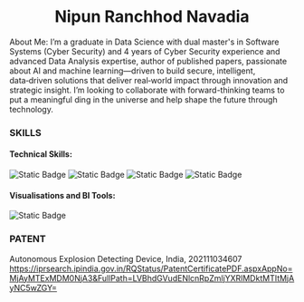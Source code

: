 <h1 align="center">Nipun Ranchhod Navadia</h1>

About Me: I’m a graduate in Data Science with dual master's in Software Systems (Cyber Security) and 4 years of Cyber Security experience and advanced Data Analysis expertise, author of published papers, passionate about AI and machine learning—driven to build secure, intelligent, data‑driven solutions that deliver real‑world impact through innovation and strategic insight. I’m looking to collaborate with forward-thinking teams to put a meaningful ding in the universe and help shape the future through technology.
 
### SKILLS
#### Technical Skills: 
<img alt="Static Badge" src="https://camo.githubusercontent.com/8a881dcf60e426b18b95d5a46f1794bd271c3d3bec83ac59a804ade12466fedc/68747470733a2f2f696d672e736869656c64732e696f2f62616467652f4c616e67756167652d507974686f6e2d3337373641423f7374796c653d666c61742d737175617265266c6f676f3d707974686f6e266c6f676f436f6c6f723d7768697465"> <img alt="Static Badge" src="https://camo.githubusercontent.com/3a0ea6374046ea6527bacace1a0bb4834ecdb540461fffb00a6ee8f39c7034df/68747470733a2f2f696d672e736869656c64732e696f2f62616467652f4c6962726172792d5363696b69742d2d6c6561726e2d4637393331453f7374796c653d666c61742d737175617265266c6f676f3d7363696b69742d6c6561726e266c6f676f436f6c6f723d7768697465">
<img alt="Static Badge" src= https://camo.githubusercontent.com/b3a02c70b03d9bda391aa489cb43029df408dc1194f7b4c04031db8813e4cc43/68747470733a2f2f696d672e736869656c64732e696f2f62616467652f4c6962726172792d50616e6461732d3135303435383f7374796c653d666c61742d737175617265266c6f676f3d70616e646173266c6f676f436f6c6f723d7768697465>
<img alt="Static Badge" src=https://camo.githubusercontent.com/ba631fc47058c14502b29b441a403fc0986e012ac2912d16d31b614782b15eef/68747470733a2f2f696d672e736869656c64732e696f2f62616467652f4c6962726172792d4e756d50792d3031333234333f7374796c653d666c61742d737175617265266c6f676f3d6e756d7079266c6f676f436f6c6f723d7768697465>


#### Visualisations and BI Tools:
<img alt="Static Badge" src="https://camo.githubusercontent.com/0350afbf1a971ce21c8a49b86f8632d4f3a46d397f6f9bf078050bbc677a9045/68747470733a2f2f696d672e736869656c64732e696f2f62616467652f546f6f6c2d4d53253230457863656c2d3231373334363f7374796c653d666c61742d737175617265266c6f676f3d6d6963726f736f66742d657863656c266c6f676f436f6c6f723d7768697465">

### PATENT 
Autonomous Explosion Detecting Device, India, 202111034607
https://iprsearch.ipindia.gov.in/RQStatus/PatentCertificatePDF.aspxAppNo=MjAyMTExMDM0NjA3&FullPath=LVBhdGVudENlcnRpZmljYXRlMDktMTItMjAyNC5wZGY=


